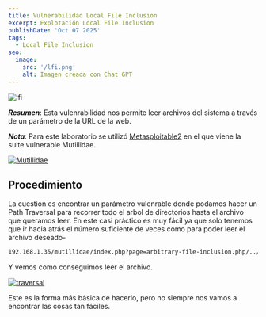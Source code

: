 ```yaml
---
title: Vulnerabilidad Local File Inclusion
excerpt: Explotación Local File Inclusion
publishDate: 'Oct 07 2025'
tags:
  - Local File Inclusion
seo:
  image:
    src: '/lfi.png'
    alt: Imagen creada con Chat GPT
---
```


![lfi](/lfi.png)

***Resumen***: Esta vulenrabilidad nos permite leer archivos del sistema a través de un parámetro de la URL de la web.

***Nota***: Para este laboratorio se utilizó [Metasploitable2](https://docs.rapid7.com/metasploit/metasploitable-2/) en el que viene la suite vulnerable Mutiilidae.

[![Mutillidae](/Mutillidae.png)](/Mutillidae.png)

## Procedimiento

La cuestión es encontrar un parámetro vulenrable donde podamos hacer un Path Traversal para recorrer todo el arbol de directorios hasta el archivo que queramos leer. En este casi práctico es muy fácil ya que solo tenemos que ir hacia atrás el número suficiente de veces como para poder leer el archivo deseado-

```bash
192.168.1.35/mutillidae/index.php?page=arbitrary-file-inclusion.php/../../../../../etc/passwd
```
Y vemos como conseguimos leer el archivo.

[![traversal](/traversal.png)](/traversal.png)

Este es la forma más básica de hacerlo, pero no siempre nos vamos a encontrar las cosas tan fáciles.



